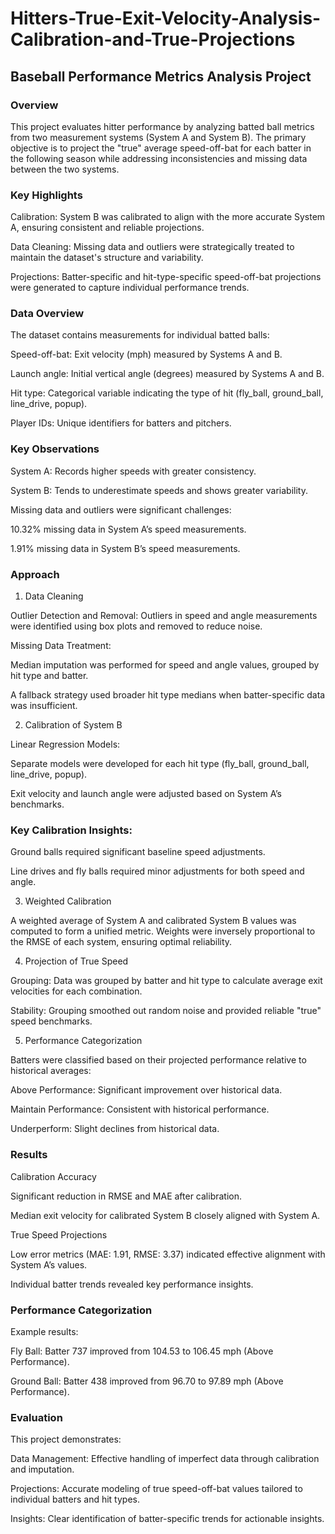 # Hitters-True-Exit-Velocity-Analysis-Calibration-and-True-Projections

## Baseball Performance Metrics Analysis Project
### Overview
This project evaluates hitter performance by analyzing batted ball metrics from two measurement systems (System A and System B). The primary objective is to project the "true" average speed-off-bat for each batter in the following season while addressing inconsistencies and missing data between the two systems.

### Key Highlights
Calibration: System B was calibrated to align with the more accurate System A, ensuring consistent and reliable projections.

Data Cleaning: Missing data and outliers were strategically treated to maintain the dataset's structure and variability.

Projections: Batter-specific and hit-type-specific speed-off-bat projections were generated to capture individual performance trends.

### Data Overview
The dataset contains measurements for individual batted balls:

Speed-off-bat: Exit velocity (mph) measured by Systems A and B.

Launch angle: Initial vertical angle (degrees) measured by Systems A and B.

Hit type: Categorical variable indicating the type of hit (fly_ball, ground_ball, line_drive, popup).

Player IDs: Unique identifiers for batters and pitchers.

### Key Observations
System A: Records higher speeds with greater consistency.

System B: Tends to underestimate speeds and shows greater variability.

Missing data and outliers were significant challenges:

10.32% missing data in System A’s speed measurements.

1.91% missing data in System B’s speed measurements.

###  Approach
1. Data Cleaning

Outlier Detection and Removal: Outliers in speed and angle measurements were identified using box plots and removed to reduce noise.

Missing Data Treatment:

Median imputation was performed for speed and angle values, grouped by hit type and batter.

A fallback strategy used broader hit type medians when batter-specific data was insufficient.

2. Calibration of System B

Linear Regression Models:

Separate models were developed for each hit type (fly_ball, ground_ball, line_drive, popup).

Exit velocity and launch angle were adjusted based on System A’s benchmarks.

### Key Calibration Insights:
Ground balls required significant baseline speed adjustments.

Line drives and fly balls required minor adjustments for both speed and angle.

3. Weighted Calibration

A weighted average of System A and calibrated System B values was computed to form a unified metric. Weights were inversely proportional to the RMSE of each system, ensuring optimal reliability.

4. Projection of True Speed

Grouping: Data was grouped by batter and hit type to calculate average exit velocities for each combination.

Stability: Grouping smoothed out random noise and provided reliable "true" speed benchmarks.

5. Performance Categorization

Batters were classified based on their projected performance relative to historical averages:

Above Performance: Significant improvement over historical data.

Maintain Performance: Consistent with historical performance.

Underperform: Slight declines from historical data.

### Results
Calibration Accuracy

Significant reduction in RMSE and MAE after calibration.

Median exit velocity for calibrated System B closely aligned with System A.

True Speed Projections

Low error metrics (MAE: 1.91, RMSE: 3.37) indicated effective alignment with System A’s values.

Individual batter trends revealed key performance insights.

### Performance Categorization
Example results:

Fly Ball: Batter 737 improved from 104.53 to 106.45 mph (Above Performance).

Ground Ball: Batter 438 improved from 96.70 to 97.89 mph (Above Performance).

### Evaluation
This project demonstrates:

Data Management: Effective handling of imperfect data through calibration and imputation.

Projections: Accurate modeling of true speed-off-bat values tailored to individual batters and hit types.

Insights: Clear identification of batter-specific trends for actionable insights.
